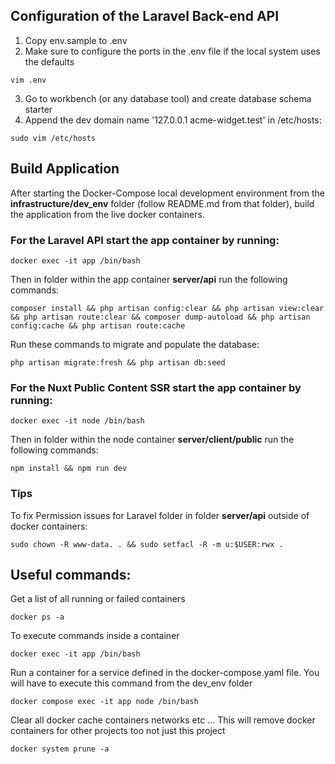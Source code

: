 ## Configuration of the Laravel Back-end API

1. Copy env.sample to .env
2. Make sure to configure the ports in the .env file if the local system uses the defaults
```shell
vim .env
```
3. Go to workbench (or any database tool) and create database schema starter
4. Append the dev domain name '127.0.0.1   acme-widget.test' in /etc/hosts:
```shell
sudo vim /etc/hosts
```

## Build Application

After starting the Docker-Compose local development environment from the **infrastructure/dev_env** folder (follow README.md from that folder), build the application from the live docker containers.

### For the Laravel API start the app container by running:
```shell
docker exec -it app /bin/bash
```
Then in folder within the app container **server/api** run the following commands:
```shell
composer install && php artisan config:clear && php artisan view:clear && php artisan route:clear && composer dump-autoload && php artisan config:cache && php artisan route:cache
```
Run these commands to migrate and populate the database:
```shell
php artisan migrate:fresh && php artisan db:seed
```

### For the Nuxt Public Content SSR start the app container by running:
```shell
docker exec -it node /bin/bash
```
Then in folder within the node container **server/client/public** run the following commands:
```shell
npm install && npm run dev
```

### Tips

To fix Permission issues for Laravel folder in folder **server/api** outside of docker containers:
```shell
sudo chown -R www-data. . && sudo setfacl -R -m u:$USER:rwx .
```

## Useful commands:

Get a list of all running or failed containers
```shell
docker ps -a
```
To execute commands inside a container
```shell
docker exec -it app /bin/bash
```
Run a container for a service defined in the docker-compose.yaml file. You will have to execute this command from the dev_env folder
```shell
docker compose exec -it app node /bin/bash
```
Clear all docker cache containers networks etc ... This will remove docker containers for other projects too not just this project
```shell
docker system prune -a
```
